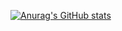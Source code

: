 [![Anurag's GitHub stats](https://github-readme-stats.vercel.app/api?username=DerenChen)](https://github.com/anuraghazra/github-readme-stats)
